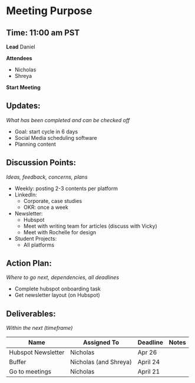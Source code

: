 # Meeting Purpose
## Time: 11:00 am PST

**Lead**
Daniel

**Attendees**
* Nicholas
* Shreya

**Start Meeting**

## Updates:
*What has been completed and can be checked off*
* Goal: start cycle in 6 days
* Social Media scheduling software
* Planning content

## Discussion Points:
*Ideas, feedback, concerns, plans*
* Weekly: posting 2-3 contents per platform
* LinkedIn:
  - Corporate, case studies
  - OKR: once a week
* Newsletter:
  - Hubspot
  - Meet with writing team for articles (discuss with Vicky)
  - Meet with Rochelle for design
* Student Projects:
  - All platforms

## Action Plan:
*Where to go next, dependencies, all deadlines*
- Complete hubspot onboarding task
- Get newsletter layout (on Hubspot)

## Deliverables:
*Within the next (timeframe)*

Name  | Assigned To | Deadline | Notes
------|-------------|----------|------
Hubspot Newsletter | Nicholas | Apr 26 | 
Buffer | Nicholas (and Shreya) | April 24 |
Go to meetings | Nicholas | April 21 | 
